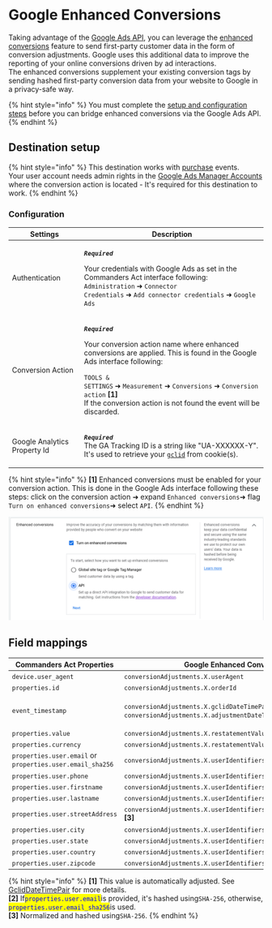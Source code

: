 # Google Enhanced Conversions

Taking advantage of the [Google Ads API](https://developers.google.com/google-ads/api/docs/start), you can leverage the [enhanced conversions](https://support.google.com/google-ads/answer/9888656) feature to send first-party customer data in the form of conversion adjustments. Google uses this additional data to improve the reporting of your online conversions driven by ad interactions.\
The enhanced conversions supplement your existing conversion tags by sending hashed first-party conversion data from your website to Google in a privacy-safe way.

{% hint style="info" %}
You must complete the [setup and configuration steps](https://support.google.com/google-ads/answer/11062876) before you can bridge enhanced conversions via the Google Ads API.
{% endhint %}

## Destination setup

{% hint style="info" %}
This destination works with [purchase](https://community.commandersact.com/platform-x/developers/tracking/events-reference#purchase) events.\
Your user account needs admin rights in the [Google Ads Manager Accounts](https://ads.google.com/intl/en/home/tools/manager-accounts/) where the conversion action is located - It's required for this destination to work.
{% endhint %}

### Configuration

| Settings                     | Description                                                                                                                                                                                                                                                                                                                                                                                                      |
| ---------------------------- | ---------------------------------------------------------------------------------------------------------------------------------------------------------------------------------------------------------------------------------------------------------------------------------------------------------------------------------------------------------------------------------------------------------------- |
| Authentication               | <p><em><strong><code>Required</code></strong></em></p><p>Your credentials with Google Ads as set in the Commanders Act interface following: <code>Administration</code> ➜ <code>Connector Credentials</code> ➜ <code>Add connector credentials</code> ➜ <code>Google Ads</code></p>                                                                                                                              |
| Conversion Action            | <p><em><strong><code>Required</code></strong></em></p><p>Your conversion action name where enhanced conversions are applied. This is found in the Google Ads interface following:</p><p><code>TOOLS &#x26; SETTINGS</code> ➜ <code>Measurement</code> ➜ <code>Conversions</code> ➜ <code>Conversion action</code> <strong>[1]</strong><br>If the conversion action is not found the event will be discarded.</p> |
| Google Analytics Property Id | <p><em><strong><code>Required</code></strong></em><br>The GA Tracking ID is a string like "UA-XXXXXX-Y". It's used to retrieve your <a href="https://support.google.com/google-ads/answer/9744275?hl=en"><code>gclid</code></a> from cookie(s).</p>                                                                                                                                                              |

{% hint style="info" %}
**\[1]** Enhanced conversions must be enabled for your conversion action. This is done in the Google Ads interface following these steps: click on the conversion action ➜ expand `Enhanced conversions`➜ flag `Turn on enhanced conversions`➜ select `API`.
{% endhint %}

![Flag "Turn on enhanced conversion" and select "API".](<../../../../.gitbook/assets/1 (2).png>)

## Field mappings

| Commanders Act Properties                                 | Google Enhanced Conversions Properties                                                                                                                                                    |
| --------------------------------------------------------- | ----------------------------------------------------------------------------------------------------------------------------------------------------------------------------------------- |
| `device.user_agent`                                       | `conversionAdjustments.X.userAgent`                                                                                                                                                       |
| `properties.id`                                           | `conversionAdjustments.X.orderId`                                                                                                                                                         |
| `event_timestamp`                                         | <p><code>conversionAdjustments.X.gclidDateTimePair.conversionDateTime</code> <strong>[1]</strong> and<br><code>conversionAdjustments.X.adjustmentDateTime</code> <strong>[1]</strong></p> |
| `properties.value`                                        | `conversionAdjustments.X.restatementValue.adjustedValue`                                                                                                                                  |
| `properties.currency`                                     | `conversionAdjustments.X.restatementValue.currencyCode`                                                                                                                                   |
| `properties.user.email` or `properties.user.email_sha256` | `conversionAdjustments.X.userIdentifiers.Y.hashedEmail` **\[2]**                                                                                                                          |
| `properties.user.phone`                                   | `conversionAdjustments.X.userIdentifiers.Y.hashedPhoneNumber` **\[3]**                                                                                                                    |
| `properties.user.firstname`                               | `conversionAdjustments.X.userIdentifiers.Y.addressInfo.hashedFirstName` **\[3]**                                                                                                          |
| `properties.user.lastname`                                | `conversionAdjustments.X.userIdentifiers.Y.addressInfo.hashedLastName` **\[3]**                                                                                                           |
| `properties.user.streetAddress`                           | `conversionAdjustments.X.userIdentifiers.Y.addressInfo.hashedStreetAddress` **\[3]**                                                                                                      |
| `properties.user.city`                                    | `conversionAdjustments.X.userIdentifiers.Y.addressInfo.city`                                                                                                                              |
| `properties.user.state`                                   | `conversionAdjustments.X.userIdentifiers.Y.addressInfo.state`                                                                                                                             |
| `properties.user.country`                                 | `conversionAdjustments.X.userIdentifiers.Y.addressInfo.countryCode`                                                                                                                       |
| `properties.user.zipcode`                                 | `conversionAdjustments.X.userIdentifiers.Y.addressInfo.postalCode`                                                                                                                        |

{% hint style="info" %}
**\[1]** This value is automatically adjusted. See [GclidDateTimePair](https://developers.google.com/google-ads/api/rest/reference/rest/v11/customers/uploadConversionAdjustments#gcliddatetimepair) for more details.\
**\[2]** If<mark style="color:blue;">`properties.user.email`</mark>is provided, it's hashed using`SHA-256`, otherwise, <mark style="color:blue;">`properties.user.email_sha256`</mark>is used.\
**\[3]** Normalized and hashed using`SHA-256`.
{% endhint %}

